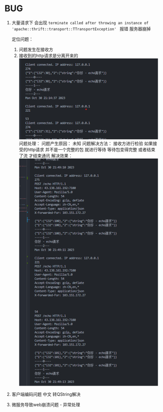 # BUG

1. 大量请求下 会出现 `terminate called after throwing an instance of 'apache::thrift::transport::TTransportException' ` 报错 服务器崩掉

   定位问题：

   1. 问题发生在接收方
   2. 接收到的http请求是分离开来的
      ![bug1](../png/bug1.png)
      问题处理：
      问题产生原因： 未知
      问题解决方法： 接收方进行检验 如果接受的http请求 并不是一个完整的包 就进行等待 等待包变得完整 或者结束了流 才结束通讯
      解决效果：
      ![bug2](../png/bug2.png)
2. 客户端编码问题 中文
   转QString解决
3. 微服务导致web崩溃问题 - 异常处理
